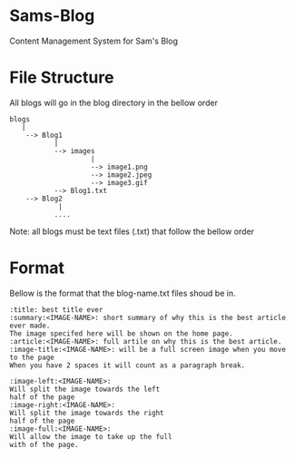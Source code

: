 # Sams-Blog
Content Management System for Sam's Blog

# File Structure

All blogs will go in the blog directory in the bellow order

```
blogs
   |
    --> Blog1
    	   |
    	   --> images
    	            |
    	            --> image1.png
    	            --> image2.jpeg
    	            --> image3.gif
    	   --> Blog1.txt
    --> Blog2
            |
           ....
```

Note: all blogs must be text files (.txt) that follow the bellow
order

# Format
Bellow is the format that the blog-name.txt files shoud be in.

```
:title: best title ever
:summary:<IMAGE-NAME>: short summary of why this is the best article ever made.
The image specifed here will be shown on the home page.
:article:<IMAGE-NAME>: full artile on why this is the best article. 
:image-title:<IMAGE-NAME>: will be a full screen image when you move to the page
When you have 2 spaces it will count as a paragraph break.

:image-left:<IMAGE-NAME>:
Will split the image towards the left
half of the page
:image-right:<IMAGE-NAME>:
Will split the image towards the right
half of the page
:image-full:<IMAGE-NAME>:
Will allow the image to take up the full
with of the page.
```